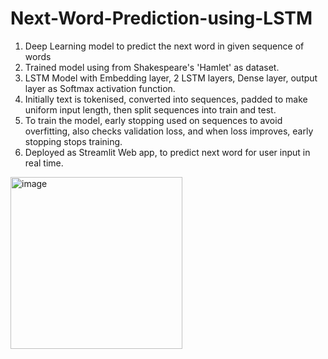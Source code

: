 # Next-Word-Prediction-using-LSTM
1. Deep Learning model to predict the next word in given sequence of words 
2. Trained model using from Shakespeare's 'Hamlet' as dataset.
3. LSTM Model with Embedding layer, 2 LSTM layers, Dense layer, output layer as Softmax activation function.
4. Initially text is tokenised, converted into sequences, padded to make uniform input length, then split sequences into train and test. 
5. To train the model, early stopping used on sequences to avoid overfitting, also checks validation loss, and when loss improves, early stopping stops training.
6. Deployed as Streamlit Web app, to predict next word for user input in real time.

<img width="275" alt="image" src="https://github.com/user-attachments/assets/a1a87d3f-ade0-4333-a7c2-15b33cec6c7b" />

